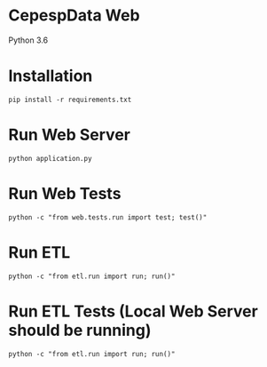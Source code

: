 # CepespData Web
Python 3.6

# Installation
```
pip install -r requirements.txt
```

# Run Web Server
```
python application.py
```

# Run Web Tests
```
python -c "from web.tests.run import test; test()"
```

# Run ETL
```
python -c "from etl.run import run; run()"
```

# Run ETL Tests (Local Web Server should be running)
```
python -c "from etl.run import run; run()"
```

